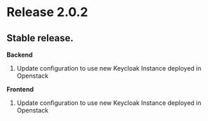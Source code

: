 # Release 2.0.2

## Stable release.

**Backend**
1. Update configuration to use new Keycloak Instance deployed in Openstack

**Frontend**
1. Update configuration to use new Keycloak Instance deployed in Openstack